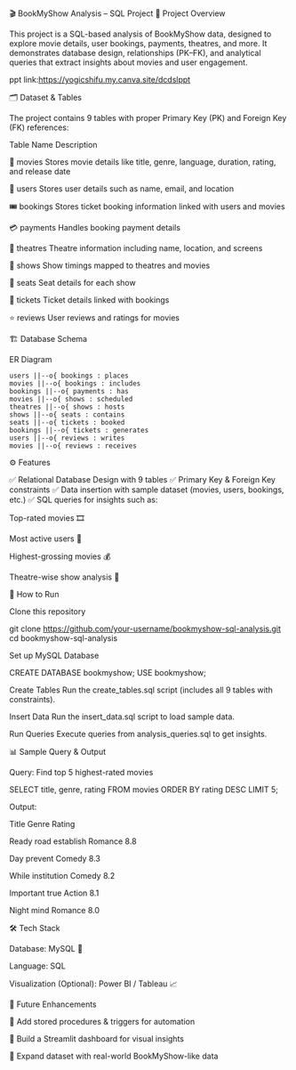 🎬 BookMyShow Analysis – SQL Project
📌 Project Overview

This project is a SQL-based analysis of BookMyShow data, designed to explore movie details, user bookings, payments, theatres, and more.
It demonstrates database design, relationships (PK–FK), and analytical queries that extract insights about movies and user engagement.

ppt link:https://yogicshifu.my.canva.site/dcdslppt

🗂️ Dataset & Tables

The project contains 9 tables with proper Primary Key (PK) and Foreign Key (FK) references:

Table Name	Description

🎥 movies	Stores movie details like title, genre, language, duration, rating, and release date

👤 users	Stores user details such as name, email, and location

🎟️ bookings	Stores ticket booking information linked with users and movies

💳 payments	Handles booking payment details

🏢 theatres	Theatre information including name, location, and screens

📅 shows	Show timings mapped to theatres and movies

💺 seats	Seat details for each show

🎫 tickets	Ticket details linked with bookings

⭐ reviews	User reviews and ratings for movies

🏗️ Database Schema

ER Diagram
    
    users ||--o{ bookings : places
    movies ||--o{ bookings : includes
    bookings ||--o{ payments : has
    movies ||--o{ shows : scheduled
    theatres ||--o{ shows : hosts
    shows ||--o{ seats : contains
    seats ||--o{ tickets : booked
    bookings ||--o{ tickets : generates
    users ||--o{ reviews : writes
    movies ||--o{ reviews : receives

⚙️ Features

✅ Relational Database Design with 9 tables
✅ Primary Key & Foreign Key constraints
✅ Data insertion with sample dataset (movies, users, bookings, etc.)
✅ SQL queries for insights such as:

Top-rated movies 🎞️

Most active users 👥

Highest-grossing movies 💰

Theatre-wise show analysis 🏢

🚀 How to Run

Clone this repository

git clone https://github.com/your-username/bookmyshow-sql-analysis.git
cd bookmyshow-sql-analysis


Set up MySQL Database

CREATE DATABASE bookmyshow;
USE bookmyshow;


Create Tables
Run the create_tables.sql script (includes all 9 tables with constraints).

Insert Data
Run the insert_data.sql script to load sample data.

Run Queries
Execute queries from analysis_queries.sql to get insights.

📊 Sample Query & Output

Query: Find top 5 highest-rated movies

SELECT title, genre, rating
FROM movies
ORDER BY rating DESC
LIMIT 5;


Output:

Title	Genre	Rating

Ready road establish	Romance	8.8

Day prevent	Comedy	8.3

While institution	Comedy	8.2

Important true	Action	8.1

Night mind	Romance	8.0

🛠️ Tech Stack

Database: MySQL 🐬

Language: SQL

Visualization (Optional): Power BI / Tableau 📈

📌 Future Enhancements

🔹 Add stored procedures & triggers for automation

🔹 Build a Streamlit dashboard for visual insights

🔹 Expand dataset with real-world BookMyShow-like data
